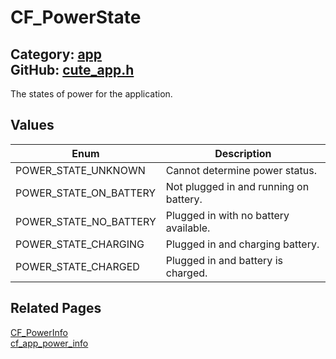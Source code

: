[](../header.md ':include')

# CF_PowerState

Category: [app](https://github.com/RandyGaul/cute_framework/blob/master/docs/api_reference?id=app)  
GitHub: [cute_app.h](https://github.com/RandyGaul/cute_framework/blob/master/include/cute_app.h)  
---

The states of power for the application.

## Values

Enum | Description
--- | ---
POWER_STATE_UNKNOWN | Cannot determine power status.
POWER_STATE_ON_BATTERY | Not plugged in and running on battery.
POWER_STATE_NO_BATTERY | Plugged in with no battery available.
POWER_STATE_CHARGING | Plugged in and charging battery.
POWER_STATE_CHARGED | Plugged in and battery is charged.

## Related Pages

[CF_PowerInfo](https://github.com/RandyGaul/cute_framework/blob/master/docs/app/cf_powerinfo.md)  
[cf_app_power_info](https://github.com/RandyGaul/cute_framework/blob/master/docs/app/cf_app_power_info.md)  
